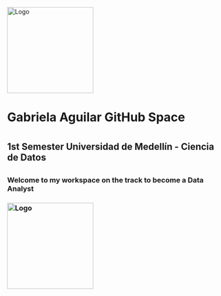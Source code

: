 <img src="https://pbs.twimg.com/media/DBtmpLlU0AE3FrI.png" alt="Logo" width="200" />
<h1>Gabriela Aguilar GitHub Space<h1>
<h2>1st Semester Universidad de Medellín - Ciencia de Datos<h2>
<h3>Welcome to my workspace on the track to become a Data Analyst<h3>
<img src="https://i.pinimg.com/originals/eb/3b/70/eb3b703ec55b449fca629a7193d358f9.jpg" alt="Logo" width="200" />



<!--
**gabrielaaguiv5/gabrielaaguiv5** is a ✨ _special_ ✨ repository because its `README.md` (this file) appears on your GitHub profile.

Here are some ideas to get you started:

- 🔭 I’m currently working on ...
- 🌱 I’m currently learning ...
- 👯 I’m looking to collaborate on ...
- 🤔 I’m looking for help with ...
- 💬 Ask me about ...
- 📫 How to reach me: ...
- 😄 Pronouns: ...
- ⚡ Fun fact: ...
-->
